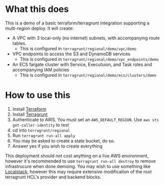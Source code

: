 # What this does
This is a demo of a basic terraform/terragrunt integration supporting a multi-region deploy. It will create:
* A VPC with 3 local-only (no internet) subnets, with accompanying route tables.
    * This is configured in `terragrunt/regional/demo/vpc/demo`
* VPC endpoints to access the S3 and DynamoDB services
    * This is configured in `terragrunt/regional/demo/vpc_endpoints/demo`
* An ECS fargate cluster with Service, Executuion, and Task roles and accompanying IAM policies
    * This is configured in `terragrunt/regional/demo/ecs/clusters/demo`

# How to use this
1) Install [Terraform](https://developer.hashicorp.com/terraform/downloads)
1) Install [Terragrunt](https://terragrunt.gruntwork.io/docs/getting-started/install/)
1) Authenticate to AWS. You must set an `AWS_DEFAULT_REGION`. Use `aws sts get-caller-identity` to test
1) cd into `terragrunt/regional`
1) Run `terragrunt run-all apply`
1) You may be asked to create a state bucket, do so.
1) Answer yes if you wish to create everything

This deployment should not cost anything on a live AWS environment, however it's recommended to use `terragrunt run-all destroy` to remove infrastrucure when done demoing. You may wish to use something like [Localstack](https://localstack.cloud), however this may require extensive modification of the root terragrunt HCL's provider and backend blocks.
